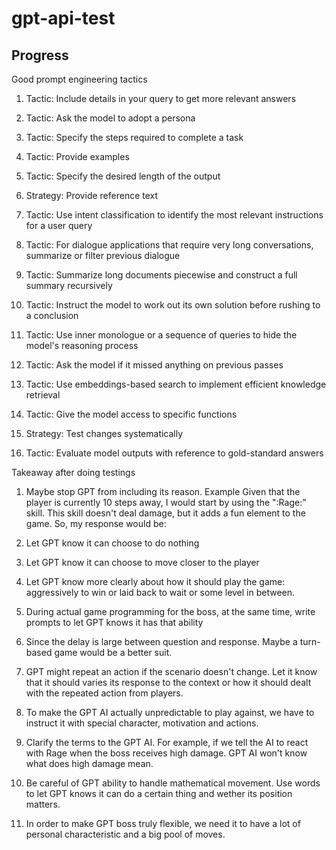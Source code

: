 # gpt-api-test

## Progress

Good prompt engineering tactics

1. Tactic: Include details in your query to get more relevant answers

2. Tactic: Ask the model to adopt a persona

3. Tactic: Specify the steps required to complete a task

4. Tactic: Provide examples

5. Tactic: Specify the desired length of the output

6. Strategy: Provide reference text

7. Tactic: Use intent classification to identify the most relevant instructions for a user query

8. Tactic: For dialogue applications that require very long conversations, summarize or filter previous dialogue

9. Tactic: Summarize long documents piecewise and construct a full summary recursively

10. Tactic: Instruct the model to work out its own solution before rushing to a conclusion

11. Tactic: Use inner monologue or a sequence of queries to hide the model's reasoning process

12. Tactic: Ask the model if it missed anything on previous passes

13. Tactic: Use embeddings-based search to implement efficient knowledge retrieval

14. Tactic: Give the model access to specific functions

15. Strategy: Test changes systematically

16. Tactic: Evaluate model outputs with reference to gold-standard answers

Takeaway after doing testings

1. Maybe stop GPT from including its reason. Example
Given that the player is currently 10 steps away, I would start by using the ":Rage:" skill. This skill doesn't deal damage, but it adds a fun element to the game. So, my response would be:

2. Let GPT know it can choose to do nothing

3. Let GPT know it can choose to move closer to the player

4. Let GPT know more clearly about how it should play the game: aggressively to win or laid back to wait or some level in between.

5. During actual game programming for the boss, at the same time, write prompts to let GPT knows it has that ability

6. Since the delay is large between question and response. Maybe a turn-based game would be a better suit.

7. GPT might repeat an action if the scenario doesn't change. Let it know that it should varies its response to the context or how it should dealt with the repeated action from players.

8. To make the GPT AI actually unpredictable to play against, we have to instruct it with special character, motivation and actions.

9. Clarify the terms to the GPT AI. For example, if we tell the AI to react with Rage when the boss receives high damage. GPT AI won't know what does high damage mean.

10. Be careful of GPT ability to handle mathematical movement. Use words to let GPT knows it can do a certain thing and wether its position matters.

11. In order to make GPT boss truly flexible, we need it to have a lot of personal characteristic and a big pool of moves.
